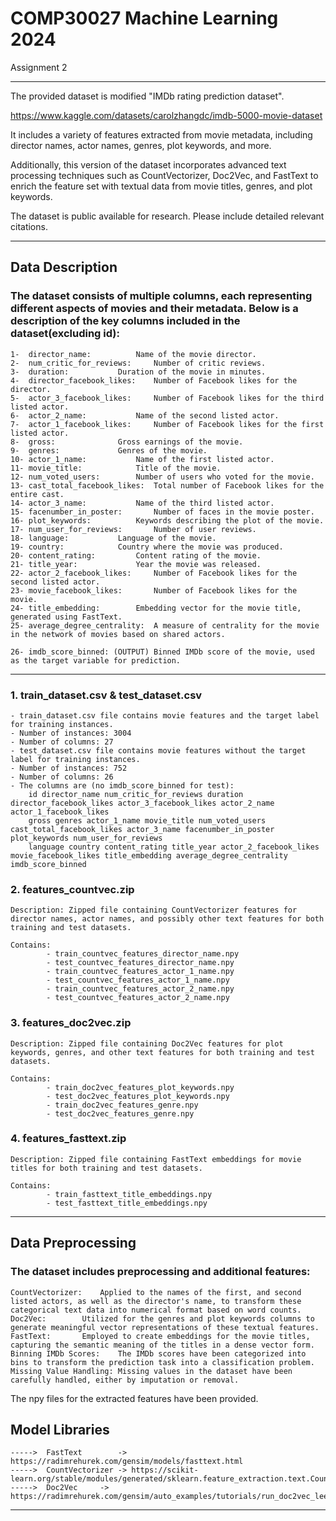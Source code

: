 # COMP30027 Machine Learning 2024
Assignment 2

_____________________________________________________

The provided dataset is modified "IMDb rating prediction dataset".

https://www.kaggle.com/datasets/carolzhangdc/imdb-5000-movie-dataset

It includes a variety of features extracted from movie metadata, including director names, actor names, genres, plot keywords, and more. 

Additionally, this version of the dataset incorporates advanced text processing techniques such as CountVectorizer, Doc2Vec, and FastText to enrich the feature set with textual data from movie titles, genres, and plot keywords.

The dataset is public available for research. Please include detailed relevant citations. 
_____________________________________________________


## Data Description

### The dataset consists of multiple columns, each representing different aspects of movies and their metadata. Below is a description of the key columns included in the dataset(excluding id):

	1- 	director_name: 			Name of the movie director.
	2-	num_critic_for_reviews: 	Number of critic reviews.
	3-	duration: 			Duration of the movie in minutes.
	4-	director_facebook_likes: 	Number of Facebook likes for the director.
	5-	actor_3_facebook_likes: 	Number of Facebook likes for the third listed actor.
	6-	actor_2_name: 			Name of the second listed actor.
	7-	actor_1_facebook_likes: 	Number of Facebook likes for the first listed actor.
	8-	gross: 				Gross earnings of the movie.
	9-	genres: 			Genres of the movie.
	10-	actor_1_name: 			Name of the first listed actor.
	11-	movie_title: 			Title of the movie.
	12-	num_voted_users: 		Number of users who voted for the movie.
	13-	cast_total_facebook_likes: 	Total number of Facebook likes for the entire cast.
	14-	actor_3_name: 			Name of the third listed actor.
	15-	facenumber_in_poster: 		Number of faces in the movie poster.
	16-	plot_keywords: 			Keywords describing the plot of the movie.
	17-	num_user_for_reviews: 		Number of user reviews.
	18-	language: 			Language of the movie.
	19-	country: 			Country where the movie was produced.
	20-	content_rating: 		Content rating of the movie.
	21-	title_year: 			Year the movie was released.
	22-	actor_2_facebook_likes: 	Number of Facebook likes for the second listed actor.
	23-	movie_facebook_likes: 		Number of Facebook likes for the movie.
	24-	title_embedding: 		Embedding vector for the movie title, generated using FastText.
	25-	average_degree_centrality:	A measure of centrality for the movie in the network of movies based on shared actors.

	26-	imdb_score_binned: (OUTPUT)	Binned IMDb score of the movie, used as the target variable for prediction.


_____________________________________________________


###   1. train_dataset.csv & test_dataset.csv

	- train_dataset.csv file contains movie features and the target label for training instances.
	- Number of instances: 3004
	- Number of columns: 27
	- test_dataset.csv file contains movie features without the target label for training instances.
	- Number of instances: 752 
	- Number of columns: 26
	- The columns are (no imdb_score_binned for test):
		id director_name num_critic_for_reviews duration director_facebook_likes actor_3_facebook_likes actor_2_name actor_1_facebook_likes 
		gross genres actor_1_name movie_title num_voted_users cast_total_facebook_likes actor_3_name facenumber_in_poster plot_keywords num_user_for_reviews
		language country content_rating title_year actor_2_facebook_likes movie_facebook_likes title_embedding average_degree_centrality imdb_score_binned	
		
###    2. features_countvec.zip

	Description: Zipped file containing CountVectorizer features for director names, actor names, and possibly other text features for both training and test datasets.
	
	Contains: 
			- train_countvec_features_director_name.npy 
			- test_countvec_features_director_name.npy 
			- train_countvec_features_actor_1_name.npy
			- test_countvec_features_actor_1_name.npy
			- train_countvec_features_actor_2_name.npy
			- test_countvec_features_actor_2_name.npy		

###    3. features_doc2vec.zip

	Description: Zipped file containing Doc2Vec features for plot keywords, genres, and other text features for both training and test datasets.
	
	Contains:
			- train_doc2vec_features_plot_keywords.npy
			- test_doc2vec_features_plot_keywords.npy
			- train_doc2vec_features_genre.npy
			- test_doc2vec_features_genre.npy


###    4. features_fasttext.zip

	Description: Zipped file containing FastText embeddings for movie titles for both training and test datasets.

	Contains:
			- train_fasttext_title_embeddings.npy
			- test_fasttext_title_embeddings.npy
	
_____________________________________________________


## Data Preprocessing

### The dataset includes preprocessing and additional features: 

	CountVectorizer: 	Applied to the names of the first, and second listed actors, as well as the director's name, to transform these categorical text data into numerical format based on word counts.
	Doc2Vec: 		Utilized for the genres and plot keywords columns to generate meaningful vector representations of these textual features.
	FastText: 		Employed to create embeddings for the movie titles, capturing the semantic meaning of the titles in a dense vector form.
	Binning IMDb Scores: 	The IMDb scores have been categorized into bins to transform the prediction task into a classification problem.
	Missing Value Handling: Missing values in the dataset have been carefully handled, either by imputation or removal.

The npy files for the extracted features have been provided. 


## Model Libraries

    ----->  FastText 	    -> https://radimrehurek.com/gensim/models/fasttext.html
    ----->  CountVectorizer -> https://scikit-learn.org/stable/modules/generated/sklearn.feature_extraction.text.CountVectorizer.html
    ----->  Doc2Vec	    -> https://radimrehurek.com/gensim/auto_examples/tutorials/run_doc2vec_lee.html

_____________________________________________________

